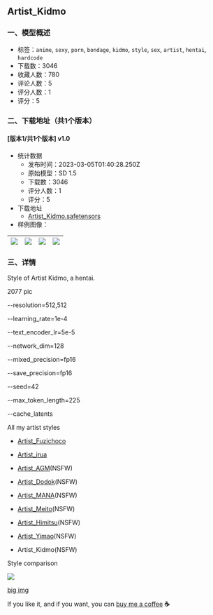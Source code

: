 ## Artist_Kidmo
### 一、模型概述

- 标签：`anime`, `sexy`, `porn`, `bondage`, `kidmo`, `style`, `sex`, `artist`, `hentai`, `hardcode`
- 下载数：3046
- 收藏人数：780
- 评论人数：5
- 评分人数：1
- 评分：5

### 二、下载地址（共1个版本）

#### [版本1/共1个版本] v1.0

- 统计数据
  - 发布时间：2023-03-05T01:40:28.250Z
  - 原始模型：SD 1.5
  - 下载数：3046
  - 评分人数：1
  - 评分：5
- 下载地址
  - [Artist_Kidmo.safetensors](https://civitai.com/api/download/models/13689)
- 样例图像：

| <img src="https://image.civitai.com/xG1nkqKTMzGDvpLrqFT7WA/c882d337-4786-4a01-5562-1dead74ebd00/width=450/132699.jpeg" /> | <img src="https://image.civitai.com/xG1nkqKTMzGDvpLrqFT7WA/cc5cc001-3199-4246-ff51-ab525db56c00/width=450/132704.jpeg" /> | <img src="https://image.civitai.com/xG1nkqKTMzGDvpLrqFT7WA/59a3e535-a5cf-4fa7-0497-f21d72585a00/width=450/132703.jpeg" /> | <img src="https://image.civitai.com/xG1nkqKTMzGDvpLrqFT7WA/7e9a0eee-aad0-4851-6634-4bdbb993bd00/width=450/132702.jpeg" /> |
| ---- | ---- | ---- | ---- |


### 三、详情
<p>Style of Artist Kidmo, a hentai.</p><p>2077 pic</p><p>--resolution=512,512</p><p>--learning_rate=1e-4</p><p>--text_encoder_lr=5e-5</p><p>--network_dim=128</p><p>--mixed_precision=fp16</p><p>--save_precision=fp16</p><p>--seed=42</p><p>--max_token_length=225</p><p>--cache_latents</p><p></p><p>All my artist styles</p><ul><li><p><a target="_blank" rel="ugc" href="https://civitai.com/models/11426/artistfuzichoco">Artist_Fuzichoco</a></p></li><li><p><a target="_blank" rel="ugc" href="https://civitai.com/models/11504/artistirua">Artist_irua</a></p></li><li><p><a target="_blank" rel="ugc" href="https://civitai.com/models/11505/artistagm">Artist_AGM</a>(NSFW)</p></li><li><p><a target="_blank" rel="ugc" href="https://civitai.com/models/11506/artistdodok">Artist_Dodok</a>(NSFW)</p></li><li><p><a target="_blank" rel="ugc" href="https://civitai.com/models/11563/artistmana">Artist_MANA</a>(NSFW)</p></li><li><p><a target="_blank" rel="ugc" href="https://civitai.com/models/11566/artistmeito">Artist_Meito</a>(NSFW)</p></li><li><p><a target="_blank" rel="ugc" href="https://civitai.com/models/11567/artisthimitsu">Artist_Himitsu</a>(NSFW)</p></li><li><p><a target="_blank" rel="ugc" href="https://civitai.com/models/11568/artistyimao">Artist_Yimao</a>(NSFW)</p></li><li><p>Artist_Kidmo(NSFW)</p></li></ul><p></p><p>Style comparison</p><img src="https://imagecache.civitai.com/xG1nkqKTMzGDvpLrqFT7WA/a63e7baa-ab48-4a00-f55e-14c05bbf4a00/width=525" /><p><a target="_blank" rel="ugc" href="http://h.hony-wen.com:5245/d/aiart_work/Train_Preprocess_images/v-NSFW.jpg?sign=r054hz0aBjuaJf71CyriQkX_4fLzGRIh53dF5pPfKPo=:0">big img</a></p><p></p><p>If you like it, and if you want, you can <a target="_blank" rel="ugc" href="https://www.buymeacoffee.com/NyaaCaster">buy me a coffee</a> <strong>☕</strong></p>
